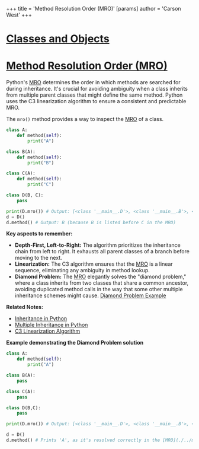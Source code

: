 +++
 title = 'Method Resolution Order (MRO)'
[params]
	author = 'Carson West'
+++
# [Classes and Objects](./../classes-and-objects/)
# [Method Resolution Order (MRO)](./../method-resolution-order-(mro)/) 
Python's [MRO](./../mro/) determines the order in which methods are searched for during inheritance.  It's crucial for avoiding ambiguity when a class inherits from multiple parent classes that might define the same method. Python uses the C3 linearization algorithm to ensure a consistent and predictable MRO.

The `mro()` method provides a way to inspect the [MRO](./../mro/) of a class.

```python
class A:
    def method(self):
        print("A")

class B(A):
    def method(self):
        print("B")

class C(A):
    def method(self):
        print("C")

class D(B, C):
    pass

print(D.mro()) # Output: [<class '__main__.D'>, <class '__main__.B'>, <class '__main__.C'>, <class '__main__.A'>, <class 'object'>]
d = D()
d.method() # Output: B (because B is listed before C in the MRO)

```

**Key aspects to remember:**

*   **Depth-First, Left-to-Right:**  The algorithm prioritizes the inheritance chain from left to right.  It exhausts all parent classes of a branch before moving to the next.
*   **Linearization:**  The C3 algorithm ensures that the [MRO](./../mro/) is a linear sequence, eliminating any ambiguity in method lookup.
*   **Diamond Problem:** The [MRO](./../mro/) elegantly solves the "diamond problem," where a class inherits from two classes that share a common ancestor, avoiding duplicated method calls in the way that some other multiple inheritance schemes might cause.  [Diamond Problem Example](./../diamond-problem-example/)

**Related Notes:**

* [Inheritance in Python](./../inheritance-in-python/)
* [Multiple Inheritance in Python](./../multiple-inheritance-in-python/)
* [C3 Linearization Algorithm](./../c3-linearization-algorithm/)

**Example demonstrating the Diamond Problem solution**

```python
class A:
    def method(self):
        print("A")

class B(A):
    pass

class C(A):
    pass

class D(B,C):
    pass

print(D.mro()) # Output: [<class '__main__.D'>, <class '__main__.B'>, <class '__main__.C'>, <class '__main__.A'>, <class 'object'>]

d = D()
d.method() # Prints 'A', as it's resolved correctly in the [MRO](./../mro/) ```
